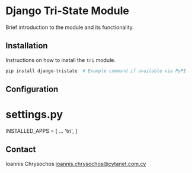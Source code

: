 # Django Tri-State Module

Brief introduction to the module and its functionality.

## Installation

Instructions on how to install the `tri` module. 

```bash
pip install django-tristate  # Example command if available via PyPI
```

## Configuration

  # settings.py
  INSTALLED_APPS = [
      ...
      'tri',
  ]


## Contact
Ioannis Chrysochos
ioannis.chrysochos@cytanet.com.cy
